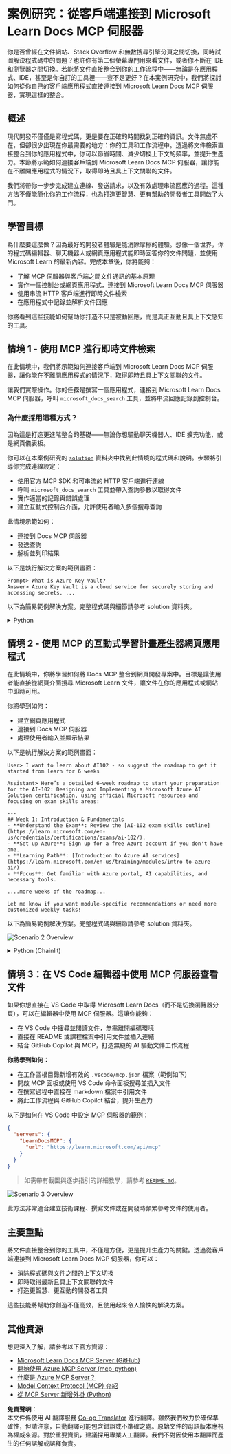 <!--
CO_OP_TRANSLATOR_METADATA:
{
  "original_hash": "4319d291c9d124ecafea52b3d04bfa0e",
  "translation_date": "2025-07-14T06:19:19+00:00",
  "source_file": "09-CaseStudy/docs-mcp/README.md",
  "language_code": "mo"
}
-->
# 案例研究：從客戶端連接到 Microsoft Learn Docs MCP 伺服器

你是否曾經在文件網站、Stack Overflow 和無數搜尋引擎分頁之間切換，同時試圖解決程式碼中的問題？也許你有第二個螢幕專門用來看文件，或者你不斷在 IDE 和瀏覽器之間切換。若能將文件直接整合到你的工作流程中——無論是在應用程式、IDE，甚至是你自訂的工具裡——豈不是更好？在本案例研究中，我們將探討如何從你自己的客戶端應用程式直接連接到 Microsoft Learn Docs MCP 伺服器，實現這樣的整合。

## 概述

現代開發不僅僅是寫程式碼，更是要在正確的時間找到正確的資訊。文件無處不在，但卻很少出現在你最需要的地方：你的工具和工作流程中。透過將文件檢索直接整合到你的應用程式中，你可以節省時間、減少切換上下文的頻率，並提升生產力。本節將示範如何連接客戶端到 Microsoft Learn Docs MCP 伺服器，讓你能在不離開應用程式的情況下，取得即時且具上下文關聯的文件。

我們將帶你一步步完成建立連線、發送請求，以及有效處理串流回應的過程。這種方法不僅能簡化你的工作流程，也為打造更智慧、更有幫助的開發者工具開啟了大門。

## 學習目標

為什麼要這麼做？因為最好的開發者體驗是能消除摩擦的體驗。想像一個世界，你的程式碼編輯器、聊天機器人或網頁應用程式能即時回答你的文件問題，並使用 Microsoft Learn 的最新內容。完成本章後，你將能夠：

- 了解 MCP 伺服器與客戶端之間文件通訊的基本原理
- 實作一個控制台或網頁應用程式，連接到 Microsoft Learn Docs MCP 伺服器
- 使用串流 HTTP 客戶端進行即時文件檢索
- 在應用程式中記錄並解析文件回應

你將看到這些技能如何幫助你打造不只是被動回應，而是真正互動且具上下文感知的工具。

## 情境 1 - 使用 MCP 進行即時文件檢索

在此情境中，我們將示範如何連接客戶端到 Microsoft Learn Docs MCP 伺服器，讓你能在不離開應用程式的情況下，取得即時且具上下文關聯的文件。

讓我們實際操作。你的任務是撰寫一個應用程式，連接到 Microsoft Learn Docs MCP 伺服器，呼叫 `microsoft_docs_search` 工具，並將串流回應記錄到控制台。

### 為什麼採用這種方式？
因為這是打造更進階整合的基礎——無論你想驅動聊天機器人、IDE 擴充功能，或是網頁儀表板。

你可以在本案例研究的 [`solution`](./solution/README.md) 資料夾中找到此情境的程式碼和說明。步驟將引導你完成連線設定：
- 使用官方 MCP SDK 和可串流的 HTTP 客戶端進行連線
- 呼叫 `microsoft_docs_search` 工具並帶入查詢參數以取得文件
- 實作適當的記錄與錯誤處理
- 建立互動式控制台介面，允許使用者輸入多個搜尋查詢

此情境示範如何：
- 連接到 Docs MCP 伺服器
- 發送查詢
- 解析並列印結果

以下是執行解決方案的範例畫面：

```
Prompt> What is Azure Key Vault?
Answer> Azure Key Vault is a cloud service for securely storing and accessing secrets. ...
```

以下為簡易範例解決方案。完整程式碼與細節請參考 solution 資料夾。

<details>
<summary>Python</summary>

```python
import asyncio
from mcp.client.streamable_http import streamablehttp_client
from mcp import ClientSession

async def main():
    async with streamablehttp_client("https://learn.microsoft.com/api/mcp") as (read_stream, write_stream, _):
        async with ClientSession(read_stream, write_stream) as session:
            await session.initialize()
            result = await session.call_tool("microsoft_docs_search", {"query": "Azure Functions best practices"})
            print(result.content)

if __name__ == "__main__":
    asyncio.run(main())
```

- 完整實作與記錄請參考 [`scenario1.py`](../../../../09-CaseStudy/docs-mcp/solution/python/scenario1.py)。
- 安裝與使用說明請參考同資料夾下的 [`README.md`](./solution/python/README.md)。
</details>

## 情境 2 - 使用 MCP 的互動式學習計畫產生器網頁應用程式

在此情境中，你將學習如何將 Docs MCP 整合到網頁開發專案中。目標是讓使用者能直接從網頁介面搜尋 Microsoft Learn 文件，讓文件在你的應用程式或網站中即時可用。

你將學到如何：
- 建立網頁應用程式
- 連接到 Docs MCP 伺服器
- 處理使用者輸入並顯示結果

以下是執行解決方案的範例畫面：

```
User> I want to learn about AI102 - so suggest the roadmap to get it started from learn for 6 weeks

Assistant> Here’s a detailed 6-week roadmap to start your preparation for the AI-102: Designing and Implementing a Microsoft Azure AI Solution certification, using official Microsoft resources and focusing on exam skills areas:

---
## Week 1: Introduction & Fundamentals
- **Understand the Exam**: Review the [AI-102 exam skills outline](https://learn.microsoft.com/en-us/credentials/certifications/exams/ai-102/).
- **Set up Azure**: Sign up for a free Azure account if you don't have one.
- **Learning Path**: [Introduction to Azure AI services](https://learn.microsoft.com/en-us/training/modules/intro-to-azure-ai/)
- **Focus**: Get familiar with Azure portal, AI capabilities, and necessary tools.

....more weeks of the roadmap...

Let me know if you want module-specific recommendations or need more customized weekly tasks!
```

以下為簡易範例解決方案。完整程式碼與細節請參考 solution 資料夾。

![Scenario 2 Overview](../../../../translated_images/scenario2.0c92726d5cd81f68238e5ba65f839a0b300d5b74b8ca7db28bc8f900c3e7d037.mo.png)

<details>
<summary>Python (Chainlit)</summary>

Chainlit 是一個用於建立對話式 AI 網頁應用程式的框架。它讓你輕鬆打造能呼叫 MCP 工具並即時顯示結果的互動式聊天機器人和助理。非常適合快速原型開發和使用者友善介面。

```python
import chainlit as cl
import requests

MCP_URL = "https://learn.microsoft.com/api/mcp"

@cl.on_message
def handle_message(message):
    query = {"question": message}
    response = requests.post(MCP_URL, json=query)
    if response.ok:
        result = response.json()
        cl.Message(content=result.get("answer", "No answer found.")).send()
    else:
        cl.Message(content="Error: " + response.text).send()
```

- 完整實作請參考 [`scenario2.py`](../../../../09-CaseStudy/docs-mcp/solution/python/scenario2.py)。
- 安裝與執行說明請參考 [`README.md`](./solution/python/README.md)。
</details>

## 情境 3：在 VS Code 編輯器中使用 MCP 伺服器查看文件

如果你想直接在 VS Code 中取得 Microsoft Learn Docs（而不是切換瀏覽器分頁），可以在編輯器中使用 MCP 伺服器。這讓你能夠：
- 在 VS Code 中搜尋並閱讀文件，無需離開編碼環境
- 直接在 README 或課程檔案中引用文件並插入連結
- 結合 GitHub Copilot 與 MCP，打造無縫的 AI 驅動文件工作流程

**你將學到如何：**
- 在工作區根目錄新增有效的 `.vscode/mcp.json` 檔案（範例如下）
- 開啟 MCP 面板或使用 VS Code 命令面板搜尋並插入文件
- 在撰寫過程中直接在 markdown 檔案中引用文件
- 將此工作流程與 GitHub Copilot 結合，提升生產力

以下是如何在 VS Code 中設定 MCP 伺服器的範例：

```json
{
  "servers": {
    "LearnDocsMCP": {
      "url": "https://learn.microsoft.com/api/mcp"
    }
  }
}
```

</details>

> 如需帶有截圖與逐步指引的詳細教學，請參考 [`README.md`](./solution/scenario3/README.md)。

![Scenario 3 Overview](../../../../translated_images/step4-prompt-chat.12187bb001605efc5077992b621f0fcd1df12023c5dce0464f8eb8f3d595218f.mo.png)

此方法非常適合建立技術課程、撰寫文件或在開發時頻繁參考文件的使用者。

## 主要重點

將文件直接整合到你的工具中，不僅是方便，更是提升生產力的關鍵。透過從客戶端連接到 Microsoft Learn Docs MCP 伺服器，你可以：

- 消除程式碼與文件之間的上下文切換
- 即時取得最新且具上下文關聯的文件
- 打造更智慧、更互動的開發者工具

這些技能將幫助你創造不僅高效，且使用起來令人愉快的解決方案。

## 其他資源

想更深入了解，請參考以下官方資源：

- [Microsoft Learn Docs MCP Server (GitHub)](https://github.com/MicrosoftDocs/mcp)
- [開始使用 Azure MCP Server (mcp-python)](https://learn.microsoft.com/en-us/azure/developer/azure-mcp-server/get-started#create-the-python-app)
- [什麼是 Azure MCP Server？](https://learn.microsoft.com/en-us/azure/developer/azure-mcp-server/)
- [Model Context Protocol (MCP) 介紹](https://modelcontextprotocol.io/introduction)
- [從 MCP Server 新增外掛 (Python)](https://learn.microsoft.com/en-us/semantic-kernel/concepts/plugins/adding-mcp-plugins)

**免責聲明**：  
本文件係使用 AI 翻譯服務 [Co-op Translator](https://github.com/Azure/co-op-translator) 進行翻譯。雖然我們致力於確保準確性，但請注意，自動翻譯可能包含錯誤或不準確之處。原始文件的母語版本應視為權威來源。對於重要資訊，建議採用專業人工翻譯。我們不對因使用本翻譯而產生的任何誤解或誤釋負責。